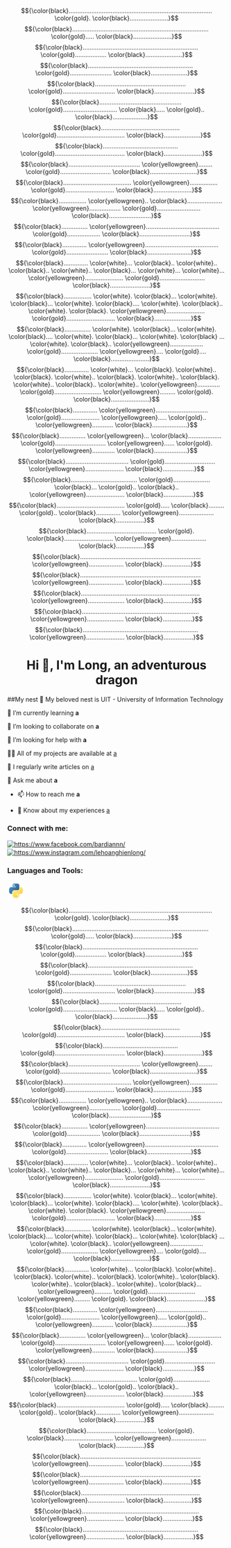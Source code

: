 
$${\color{black}.................................................................................. \color{gold}. \color{black}......................}$$
$${\color{black}.............................................................................. \color{gold}..... \color{black}......................}$$
$${\color{black}.................................................................. \color{gold}.................. \color{black}.....................}$$
$${\color{black}............................................................ \color{gold}........................ \color{black}.....................}$$
$${\color{black}.................................................... \color{gold}.............................. \color{black}.......................}$$
$${\color{black}............................................... \color{gold}............................... \color{black}..... \color{gold}.. \color{black}....................}$$
$${\color{black}............................................. \color{gold}....................................... \color{black}.....................}$$
$${\color{black}........................................... \color{gold}........................................ \color{black}......................}$$
$${\color{black}......................................... \color{yellowgreen}........ \color{gold}............................. \color{black}...........................}$$
$${\color{black}....................................... \color{yellowgreen}................ \color{gold}............................ \color{black}......................}$$
$${\color{black}................ \color{yellowgreen}.. \color{black}.................... \color{yellowgreen}.................. \color{gold}......................... \color{black}........................}$$
$${\color{black}............... \color{yellowgreen}.......................................... \color{gold}................... \color{black}.............................}$$
$${\color{black}.............. \color{yellowgreen}.......................................... \color{gold}........................ \color{black}.........................}$$
$${\color{black}.............. \color{white}... \color{black}.. \color{white}.. \color{black}.. \color{white}.. \color{black}... \color{white}... \color{white}... \color{yellowgreen}...................... \color{gold}.......................... \color{black}.......................}$$
$${\color{black}................ \color{white}. \color{black}... \color{white}. \color{black}... \color{white}. \color{black}.... \color{white}. \color{black}.. \color{white}. \color{black}. \color{yellowgreen}...................... \color{gold}............................ \color{black}.....................}$$
$${\color{black}............... \color{white}. \color{black}... \color{white}. \color{black}.... \color{white}. \color{black}... \color{white}. \color{black} ... \color{white}. \color{black}.. \color{yellowgreen}................... \color{gold}..................... \color{yellowgreen}.... \color{gold}.... \color{black}......................}$$
$${\color{black}.............. \color{white}... \color{black}. \color{white}.. \color{black}. \color{white}.. \color{black}. \color{white}.. \color{black}. \color{white}.. \color{black}.. \color{white}.. \color{yellowgreen}............. \color{gold}........................... \color{yellowgreen}......... \color{gold}. \color{black}......................}$$
$${\color{black}.............. \color{yellowgreen}.............................. \color{gold}...................... \color{yellowgreen}..... \color{gold}.. \color{yellowgreen}............ \color{black}....................}$$
$${\color{black}............... \color{yellowgreen}... \color{black}................... \color{gold}............................. \color{yellowgreen}...... \color{gold}. \color{yellowgreen}............. \color{black}...................}$$
$${\color{black}.................................... \color{gold}............................. \color{yellowgreen}...................... \color{black}..................}$$
$${\color{black}...................................... \color{gold}..................... \color{black}... \color{gold}.. \color{black}.. \color{yellowgreen}...................... \color{black}.................}$$
$${\color{black}....................................... \color{gold}..... \color{black}......... \color{gold}.. \color{black}.............. \color{yellowgreen}.................... \color{black}................}$$
$${\color{black}........................................ \color{gold}. \color{black}............................ \color{yellowgreen}.................... \color{black}................}$$
$${\color{black}..................................................................... \color{yellowgreen}.................... \color{black}................}$$
$${\color{black}..................................................................... \color{yellowgreen}.................... \color{black}................}$$
$${\color{black}.................................................................... \color{yellowgreen}..................... \color{black}................}$$
$${\color{black}................................................................... \color{yellowgreen}..................... \color{black}.................}$$
$${\color{black}.................................................................. \color{yellowgreen}...................... \color{black}.................}$$
<h1 align="center">Hi 👋, I'm Long, an adventurous dragon </h1>
##My nest
🪺 My beloved nest is UIT - University of Information Technology

🌱 I’m currently learning **a**

👯 I’m looking to collaborate on **a**

🤝 I’m looking for help with **a**

👨‍💻 All of my projects are available at [a](a)

📝 I regularly write articles on [a](a)

💬 Ask me about **a**

- 📫 How to reach me **a**

- 📄 Know about my experiences [a](a)

<h3 align="left">Connect with me:</h3>
<p align="left">
<a href="https://fb.com/https://www.facebook.com/bardiannn/" target="blank"><img align="center" src="https://raw.githubusercontent.com/rahuldkjain/github-profile-readme-generator/master/src/images/icons/Social/facebook.svg" alt="https://www.facebook.com/bardiannn/" height="30" width="40" /></a>
<a href="https://instagram.com/https://www.instagram.com/lehoanghienlong/" target="blank"><img align="center" src="https://raw.githubusercontent.com/rahuldkjain/github-profile-readme-generator/master/src/images/icons/Social/instagram.svg" alt="https://www.instagram.com/lehoanghienlong/" height="30" width="40" /></a>
</p>

<h3 align="left">Languages and Tools:</h3>
<p align="left"> <a href="https://www.python.org" target="_blank" rel="noreferrer"> <img src="https://raw.githubusercontent.com/devicons/devicon/master/icons/python/python-original.svg" alt="python" width="40" height="40"/> </a> </p>

$${\color{black}.................................................................................. \color{gold}. \color{black}......................}$$
$${\color{black}.............................................................................. \color{gold}..... \color{black}......................}$$
$${\color{black}.................................................................. \color{gold}.................. \color{black}.....................}$$
$${\color{black}............................................................ \color{gold}........................ \color{black}.....................}$$
$${\color{black}.................................................... \color{gold}.............................. \color{black}.......................}$$
$${\color{black}............................................... \color{gold}............................... \color{black}..... \color{gold}.. \color{black}....................}$$
$${\color{black}............................................. \color{gold}....................................... \color{black}.....................}$$
$${\color{black}........................................... \color{gold}........................................ \color{black}......................}$$
$${\color{black}......................................... \color{yellowgreen}........ \color{gold}............................. \color{black}...........................}$$
$${\color{black}....................................... \color{yellowgreen}................ \color{gold}............................ \color{black}......................}$$
$${\color{black}................ \color{yellowgreen}.. \color{black}.................... \color{yellowgreen}.................. \color{gold}......................... \color{black}........................}$$
$${\color{black}............... \color{yellowgreen}.......................................... \color{gold}................... \color{black}.............................}$$
$${\color{black}.............. \color{yellowgreen}.......................................... \color{gold}........................ \color{black}.........................}$$
$${\color{black}.............. \color{white}... \color{black}.. \color{white}.. \color{black}.. \color{white}.. \color{black}... \color{white}... \color{white}... \color{yellowgreen}...................... \color{gold}.......................... \color{black}.......................}$$
$${\color{black}................ \color{white}. \color{black}... \color{white}. \color{black}... \color{white}. \color{black}.... \color{white}. \color{black}.. \color{white}. \color{black}. \color{yellowgreen}...................... \color{gold}............................ \color{black}.....................}$$
$${\color{black}............... \color{white}. \color{black}... \color{white}. \color{black}.... \color{white}. \color{black}... \color{white}. \color{black} ... \color{white}. \color{black}.. \color{yellowgreen}................... \color{gold}..................... \color{yellowgreen}.... \color{gold}.... \color{black}......................}$$
$${\color{black}.............. \color{white}... \color{black}. \color{white}.. \color{black}. \color{white}.. \color{black}. \color{white}.. \color{black}. \color{white}.. \color{black}.. \color{white}.. \color{black}... \color{yellowgreen}.......... \color{gold}........................... \color{yellowgreen}......... \color{gold}. \color{black}......................}$$
$${\color{black}.............. \color{yellowgreen}.............................. \color{gold}...................... \color{yellowgreen}..... \color{gold}.. \color{yellowgreen}............ \color{black}....................}$$
$${\color{black}............... \color{yellowgreen}... \color{black}................... \color{gold}............................. \color{yellowgreen}...... \color{gold}. \color{yellowgreen}............. \color{black}...................}$$
$${\color{black}.................................... \color{gold}............................. \color{yellowgreen}...................... \color{black}..................}$$
$${\color{black}...................................... \color{gold}..................... \color{black}... \color{gold}.. \color{black}.. \color{yellowgreen}...................... \color{black}.................}$$
$${\color{black}....................................... \color{gold}..... \color{black}......... \color{gold}.. \color{black}.............. \color{yellowgreen}.................... \color{black}................}$$
$${\color{black}........................................ \color{gold}. \color{black}............................ \color{yellowgreen}.................... \color{black}................}$$
$${\color{black}..................................................................... \color{yellowgreen}.................... \color{black}................}$$
$${\color{black}..................................................................... \color{yellowgreen}.................... \color{black}................}$$
$${\color{black}.................................................................... \color{yellowgreen}..................... \color{black}................}$$
$${\color{black}................................................................... \color{yellowgreen}..................... \color{black}.................}$$
$${\color{black}.................................................................. \color{yellowgreen}...................... \color{black}.................}$$




